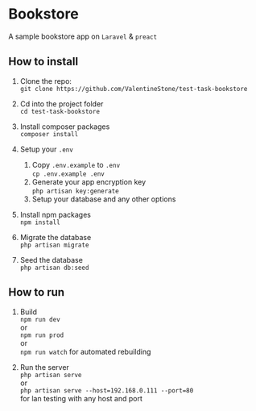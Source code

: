 # Bookstore
A sample bookstore app on `Laravel` & `preact`
## How to install

1. Clone the repo:  
`git clone https://github.com/ValentineStone/test-task-bookstore`

2. Cd into the project folder  
`cd test-task-bookstore`

3. Install composer packages  
`composer install`

4. Setup your `.env`
    1. Copy `.env.example` to `.env`  
    `cp .env.example .env`
    2. Generate your app encryption key  
    `php artisan key:generate`
    3. Setup your database and any other options

5. Install npm packages  
`npm install`

6. Migrate the database  
`php artisan migrate`

7. Seed the database  
`php artisan db:seed`

## How to run

1. Build  
`npm run dev`  
or  
`npm run prod`  
or  
`npm run watch` for automated rebuilding

2. Run the server  
`php artisan serve`  
or  
`php artisan serve --host=192.168.0.111 --port=80`  
for lan testing with any host and port
